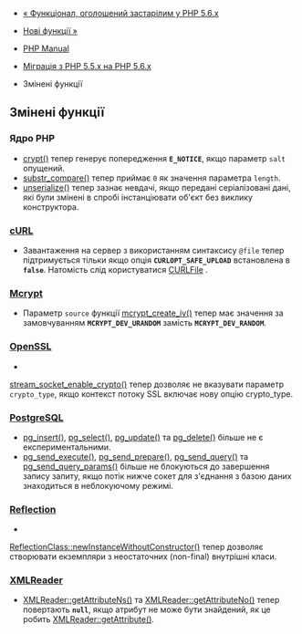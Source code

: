 - [« Функціонал, оголошений застарілим у PHP
5.6.x](migration56.deprecated.md)
- [Нові функції »](migration56.new-functions.md)

- [PHP Manual](index.md)
- [Міграція з PHP 5.5.x на PHP 5.6.x](migration56.md)
- Змінені функції

## Змінені функції

### Ядро PHP

- [crypt()](function.crypt.md) тепер генерує попередження
**`E_NOTICE`**, якщо параметр `salt` опущений.
- [substr_compare()](function.substr-compare.md) тепер приймає
`0` як значення параметра `length`.
- [unserialize()](function.unserialize.md) тепер зазнає невдачі,
якщо передані серіалізовані дані, які були змінені в
спробі інстанціювати об'єкт без виклику конструктора.

### [cURL](book.curl.md)

- Завантаження на сервер з використанням синтаксису `@file` тепер
підтримується тільки якщо опція **`CURLOPT_SAFE_UPLOAD`**
встановлена в **`false`**. Натомість слід користуватися
[CURLFile](class.curlfile.md) .

### [Mcrypt](book.mcrypt.md)

- Параметр `source` функції
[mcrypt_create_iv()](function.mcrypt-create-iv.md) тепер має
значення за замовчуванням **`MCRYPT_DEV_URANDOM`** замість
**`MCRYPT_DEV_RANDOM`**.

### [OpenSSL](book.openssl.md)

-
[stream_socket_enable_crypto()](function.stream-socket-enable-crypto.md)
тепер дозволяє не вказувати параметр `crypto_type`, якщо контекст
потоку SSL включає нову опцію crypto_type.

### [PostgreSQL](book.pgsql.md)

- [pg_insert()](function.pg-insert.md),
[pg_select()](function.pg-select.md),
[pg_update()](function.pg-update.md) та
[pg_delete()](function.pg-delete.md) більше не є
експериментальними.
- [pg_send_execute()](function.pg-send-execute.md),
[pg_send_prepare()](function.pg-send-prepare.md),
[pg_send_query()](function.pg-send-query.md) та
[pg_send_query_params()](function.pg-send-query-params.md) більше
не блокуються до завершення запису запиту, якщо потік нижче
сокет для з'єднання з базою даних знаходиться в неблокуючому
режимі.

### [Reflection](book.reflection.md)

-
[ReflectionClass::newInstanceWithoutConstructor()](reflectionclass.newinstancewithoutconstructor.md)
тепер дозволяє створювати екземпляри з неостаточних (non-final)
внутрішні класи.

### [XMLReader](book.xmlreader.md)

- [XMLReader::getAttributeNs()](xmlreader.getattributens.md) та
[XMLReader::getAttributeNo()](xmlreader.getattributeno.md) тепер
повертають **`null`**, якщо атрибут не може бути знайдений, як це
робить [XMLReader::getAttribute()](xmlreader.getattribute.md).
